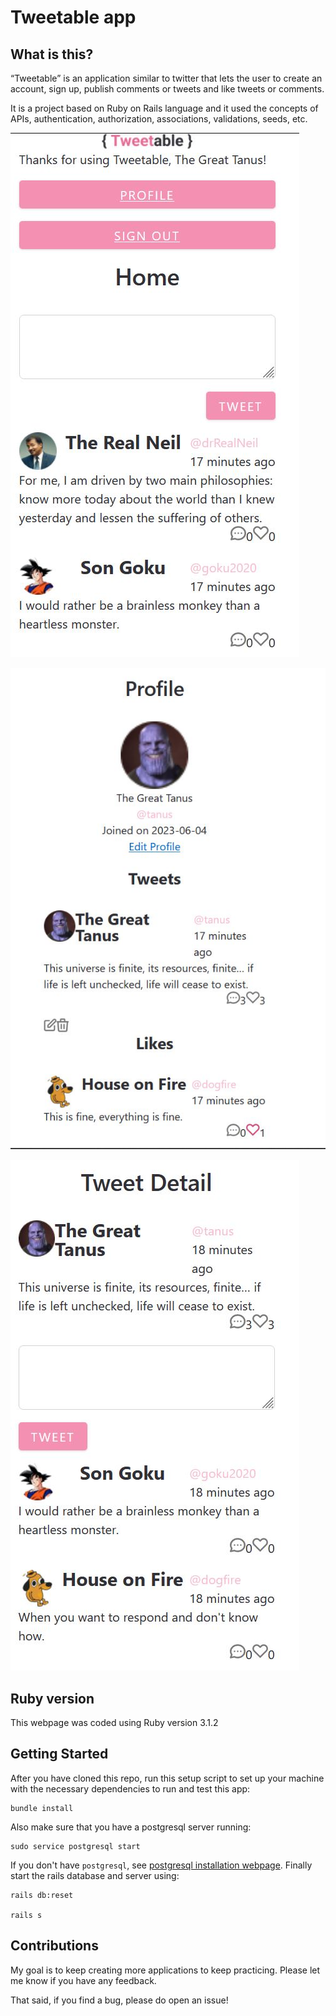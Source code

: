 Tweetable app
========

What is this?
-------------
“Tweetable” is an application similar to twitter that lets the user to create an account, 
sign up, publish comments or tweets and like tweets or comments. 

It is a project based on Ruby on Rails language and it used the concepts of APIs, 
authentication, authorization, associations, validations, seeds, etc. 

![homepage](https://raw.githubusercontent.com/Angelinis/tweetable-app/main/app/assets/images/Tweetable_app_1.JPG)

![details1](https://raw.githubusercontent.com/Angelinis/tweetable-app/main/app/assets/images/Tweetable_app_2.JPG)

![details2](https://raw.githubusercontent.com/Angelinis/tweetable-app/main/app/assets/images/Tweetable_app_3.JPG)

Ruby version
-------------

This webpage was coded using Ruby version 3.1.2


Getting Started
---------------

After you have cloned this repo, run this setup script to set up your machine
with the necessary dependencies to run and test this app:

    bundle install

Also make sure that you have a postgresql server running:

    sudo service postgresql start

If you don't have `postgresql`, see [postgresql installation webpage][postgresql]. 
Finally start the rails database and server using:

    rails db:reset
    
    rails s

[postgresql]: https://www.postgresql.org/download/

Contributions
-------------

My goal is to keep creating more applications to keep practicing. Please let 
me know if you have any feedback.

That said, if you find a bug, please do open an issue!

